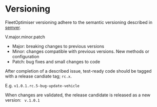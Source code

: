 # Versioning

FleetOptimiser versioning adhere to the semantic versioning described in [semver](https://semver.org/).

V.major.minor.patch

- Major: breaking changes to previous versions
- Minor: changes compatible with previous versions. New methods or configuration
- Patch: bug fixes and small changes to code

After completion of a described issue, test-ready code should be tagged with a release candiate tag; `rc.x`.

E.g. `v1.0.1.rc.5-bug-update-vehicle`

When changes are validated, the release candidate is released as a new version: `` v.1.0.1``
